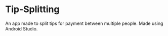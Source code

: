 # Tip-Splitting
An app made to split tips for payment between multiple people. Made using Android Studio.
